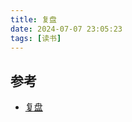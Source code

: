```yaml
---
title: 复盘
date: 2024-07-07 23:05:23
tags: [读书]
---
```


## 参考

- [复盘](https://weread.qq.com/book-detail?type=1&senderVid=4957722&v=7cf32340724c43627cf2a01)
